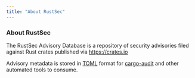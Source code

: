 ```yaml
---
title: "About RustSec"
---
```


### About RustSec

The RustSec Advisory Database is a repository of security advisories filed
against Rust crates published via <https://crates.io>

Advisory metadata is stored in [TOML] format for [cargo-audit] and other
automated tools to consume.

[TOML]: https://github.com/toml-lang/toml
[cargo-audit]: https://github.com/RustSec/cargo-audit
